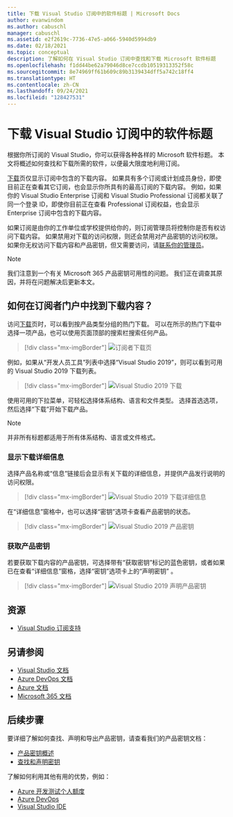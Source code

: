 ```yaml
---
title: 下载 Visual Studio 订阅中的软件标题 | Microsoft Docs
author: evanwindom
ms.author: cabuschl
manager: cabuschl
ms.assetid: e2f2619c-7736-47e5-a066-5940d5994db9
ms.date: 02/18/2021
ms.topic: conceptual
description: 了解如何在 Visual Studio 订阅中查找和下载 Microsoft 软件标题
ms.openlocfilehash: f1dd44be62a79046d8ce7ccdb10519313352f58c
ms.sourcegitcommit: 8e74969ff61b609c89b3139434dff5a742c18ff4
ms.translationtype: HT
ms.contentlocale: zh-CN
ms.lasthandoff: 09/24/2021
ms.locfileid: "128427531"
---
```

# <a name="downloading-software-titles-in-visual-studio-subscriptions"></a>下载 Visual Studio 订阅中的软件标题
根据你所订阅的 Visual Studio，你可以获得各种各样的 Microsoft 软件标题。  本文将概述如何查找和下载所需的软件，以便最大限度地利用订阅。 

[下载](https://my.visualstudio.com/downloads/featured)页仅显示订阅中包含的下载内容。  如果具有多个订阅或计划成员身份，即使目前正在查看其它订阅，也会显示你所具有的最高订阅的下载内容。  例如，如果你的 Visual Studio Enterprise 订阅和 Visual Studio Professional 订阅都关联了同一个登录 ID，即使你目前正在查看 Professional 订阅权益，也会显示 Enterprise 订阅中包含的下载内容。  

如果订阅是由你的工作单位或学校提供给你的，则订阅管理员将控制你是否有权访问下载内容。 如果禁用对下载的访问权限，则还会禁用对产品密钥的访问权限。 如果你无权访问下载内容和产品密钥，但又需要访问，请[联系你的管理员](contact-my-admin.md)。

> [!NOTE]
> 我们注意到一个有关 Microsoft 365 产品密钥可用性的问题。  我们正在调查其原因，并将在问题解决后更新本文。 

## <a name="how-do-i-find-downloads-in-the-subscriber-portal"></a>如何在订阅者门户中找到下载内容？
访问[下载](https://my.visualstudio.com/downloads/featured?wt.mc_id=o~msft~docs)页时，可以看到按产品类型分组的热门下载。  可以在所示的热门下载中选择一项产品，也可以使用页面顶部的搜索栏搜索任何产品。
> [!div class="mx-imgBorder"]
> ![订阅者下载页](_img/subscriber-downloads/subscriber-downloads-resized.png "当选择“下载”边栏选项卡时，将显示最热门的下载内容。")

例如，如果从“开发人员工具”列表中选择“Visual Studio 2019”，则可以看到可用的 Visual Studio 2019 下载列表。
> [!div class="mx-imgBorder"]
> ![Visual Studio 2019 下载](_img/subscriber-downloads/vs2019-product-list.png "当你选择一个产品时，将显示可用版本的列表。")

使用可用的下拉菜单，可轻松选择体系结构、语言和文件类型。 选择首选选项，然后选择“下载”开始下载产品。

> [!NOTE]
> 并非所有标题都适用于所有体系结构、语言或文件格式。  

### <a name="displaying-download-details"></a>显示下载详细信息
选择产品名称或“信息”链接后会显示有关下载的详细信息，并提供产品发行说明的访问权限。
> [!div class="mx-imgBorder"]
> ![Visual Studio 2019 下载详细信息](_img/subscriber-downloads/vs2019-info.png "“信息”选项卡显示有关下载的信息，并提供发行说明的相关信息。")

在“详细信息”窗格中，也可以选择“密钥”选项卡查看产品密钥的状态。
> [!div class="mx-imgBorder"]
> ![Visual Studio 2019 产品密钥](_img/subscriber-downloads/vs2019-keys.png "“密钥”选项卡显示剩余的密钥数，并允许声明可用密钥。")

### <a name="obtaining-product-keys"></a>获取产品密钥
若要获取下载内容的产品密钥，可选择带有“获取密钥”标记的蓝色密钥，或者如果已在查看“详细信息”窗格，选择“密钥”选项卡上的“声明密钥”  。
> [!div class="mx-imgBorder"]
> ![Visual Studio 2019 声明产品密钥](_img/subscriber-downloads/vs2019-claim-keys.png "选择“声明密钥”可以声明剩余的密钥。")

## <a name="resources"></a>资源
- [Visual Studio 订阅支持](https://my.visualstudio.com/gethelp)

## <a name="see-also"></a>另请参阅
- [Visual Studio 文档](/visualstudio/)
- [Azure DevOps 文档](/azure/devops/)
- [Azure 文档](/azure/)
- [Microsoft 365 文档](/microsoft-365/)

## <a name="next-steps"></a>后续步骤
要详细了解如何查找、声明和导出产品密钥，请查看我们的产品密钥文档：
- [产品密钥概述](product-keys.md)
- [查找和声明密钥](find-keys.md)

了解如何利用其他有用的优势，例如：
- [Azure 开发测试个人额度](vs-azure.md)
- [Azure DevOps](vs-azure-devops.md)
- [Visual Studio IDE](vs-ide-benefit.md)